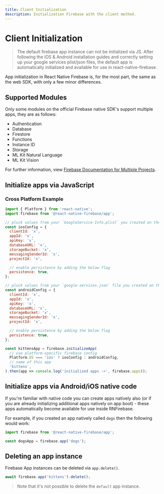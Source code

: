 ```yaml
---
title: Client Initialization
description: Initialization Firebase with the client method.
---
```


# Client Initialization

> The default firebase app instance can not be initialized via JS. After following the iOS & Android installation guides and correctly setting up your google services plist/json files, the default app is automatically initialized and available for use in react-native-firebase.

App initialization in React Native Firebase is, for the most part, the same as the web SDK, with only a few minor differences.

## Supported Modules

Only some modules on the official Firebase native SDK's support multiple apps, they are as follows:

 - Authentication
 - Database
 - Firestore
 - Functions
 - Instance ID
 - Storage
 - ML Kit Natural Language
 - ML Kit Vision

For further information, view [Firebase Documentation for Multiple Projects](https://firebase.google.com/docs/web/setup#multiple-projects).

## Initialize apps via JavaScript

### Cross Platform Example

```javascript
import { Platform } from 'react-native';
import firebase from '@react-native-firebase/app';

// pluck values from your `GoogleService-Info.plist` you created on the firebase console
const iosConfig = {
  clientId: 'x',
  appId: 'x',
  apiKey: 'x',
  databaseURL: 'x',
  storageBucket: 'x',
  messagingSenderId: 'x',
  projectId: 'x',

  // enable persistence by adding the below flag
  persistence: true,
};

// pluck values from your `google-services.json` file you created on the firebase console
const androidConfig = {
  clientId: 'x',
  appId: 'x',
  apiKey: 'x',
  databaseURL: 'x',
  storageBucket: 'x',
  messagingSenderId: 'x',
  projectId: 'x',

  // enable persistence by adding the below flag
  persistence: true,
};

const kittensApp = firebase.initializeApp(
  // use platform-specific firebase config
  Platform.OS === 'ios' ? iosConfig : androidConfig,
  // name of this app
  'kittens',
).then(app => console.log('initialized apps ->', firebase.apps));
```

## Initialize apps via Android/iOS native code

If you're familiar with native code you can create apps natively also (or if you are already initializing additional apps natively on app boot) - these apps automatically become available for use inside RNFirebase.

For example, if you created an app natively called `dogs` then the following would work:

```javascript
import firebase from '@react-native-firebase/app';

const dogsApp = firebase.app('dogs');

```

## Deleting an app instance

Firebase App instances can be deleted via `app.delete()`. 

```js
await firebase.app('kittens').delete();
```

> Note that it's not possible to delete the `default` app instance.

